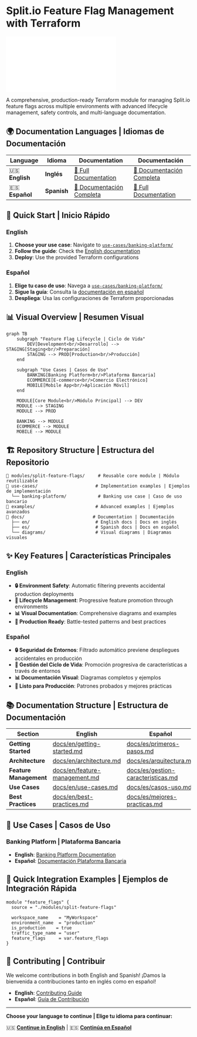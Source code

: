 # Split.io Feature Flag Management with Terraform

![Feature Flags](docs/diagrams/banner.md)

A comprehensive, production-ready Terraform module for managing Split.io feature flags across multiple environments with advanced lifecycle management, safety controls, and multi-language documentation.

## 🌍 Documentation Languages | Idiomas de Documentación

| Language | Idioma | Documentation | Documentación |
|----------|--------|---------------|---------------|
| 🇺🇸 **English** | **Inglés** | [📖 Full Documentation](docs/en/README.md) | [📖 Documentación Completa](docs/en/README.md) |
| 🇪🇸 **Español** | **Spanish** | [📖 Documentación Completa](docs/es/README.md) | [📖 Full Documentation](docs/es/README.md) |

## 🚀 Quick Start | Inicio Rápido

### English
1. **Choose your use case**: Navigate to [`use-cases/banking-platform/`](use-cases/banking-platform/)
2. **Follow the guide**: Check the [English documentation](docs/en/README.md)
3. **Deploy**: Use the provided Terraform configurations

### Español
1. **Elige tu caso de uso**: Navega a [`use-cases/banking-platform/`](use-cases/banking-platform/)
2. **Sigue la guía**: Consulta la [documentación en español](docs/es/README.md)
3. **Despliega**: Usa las configuraciones de Terraform proporcionadas

## 📊 Visual Overview | Resumen Visual

```mermaid
graph TB
    subgraph "Feature Flag Lifecycle | Ciclo de Vida"
        DEV[Development<br/>Desarrollo] --> STAGING[Staging<br/>Preparación]
        STAGING --> PROD[Production<br/>Producción]
    end
    
    subgraph "Use Cases | Casos de Uso"
        BANKING[Banking Platform<br/>Plataforma Bancaria]
        ECOMMERCE[E-commerce<br/>Comercio Electrónico]
        MOBILE[Mobile App<br/>Aplicación Móvil]
    end
    
    MODULE[Core Module<br/>Módulo Principal] --> DEV
    MODULE --> STAGING
    MODULE --> PROD
    
    BANKING --> MODULE
    ECOMMERCE --> MODULE
    MOBILE --> MODULE
```

## 🏗️ Repository Structure | Estructura del Repositorio

```
📁 modules/split-feature-flags/     # Reusable core module | Módulo reutilizable
📁 use-cases/                      # Implementation examples | Ejemplos de implementación
  └── banking-platform/            # Banking use case | Caso de uso bancario
📁 examples/                       # Advanced examples | Ejemplos avanzados
📁 docs/                          # Documentation | Documentación
  ├── en/                         # English docs | Docs en inglés
  ├── es/                         # Spanish docs | Docs en español
  └── diagrams/                   # Visual diagrams | Diagramas visuales
```

## ✨ Key Features | Características Principales

### English
- **🔒 Environment Safety**: Automatic filtering prevents accidental production deployments
- **🚀 Lifecycle Management**: Progressive feature promotion through environments
- **📊 Visual Documentation**: Comprehensive diagrams and examples
- **🔧 Production Ready**: Battle-tested patterns and best practices

### Español
- **🔒 Seguridad de Entornos**: Filtrado automático previene despliegues accidentales en producción
- **🚀 Gestión del Ciclo de Vida**: Promoción progresiva de características a través de entornos
- **📊 Documentación Visual**: Diagramas completos y ejemplos
- **🔧 Listo para Producción**: Patrones probados y mejores prácticas

## 📚 Documentation Structure | Estructura de Documentación

| Section | English | Español |
|---------|---------|---------|
| **Getting Started** | [docs/en/getting-started.md](docs/en/getting-started.md) | [docs/es/primeros-pasos.md](docs/es/primeros-pasos.md) |
| **Architecture** | [docs/en/architecture.md](docs/en/architecture.md) | [docs/es/arquitectura.md](docs/es/arquitectura.md) |
| **Feature Management** | [docs/en/feature-management.md](docs/en/feature-management.md) | [docs/es/gestion-caracteristicas.md](docs/es/gestion-caracteristicas.md) |
| **Use Cases** | [docs/en/use-cases.md](docs/en/use-cases.md) | [docs/es/casos-uso.md](docs/es/casos-uso.md) |
| **Best Practices** | [docs/en/best-practices.md](docs/en/best-practices.md) | [docs/es/mejores-practicas.md](docs/es/mejores-practicas.md) |

## 🎯 Use Cases | Casos de Uso

### Banking Platform | Plataforma Bancaria
- **English**: [Banking Platform Documentation](use-cases/banking-platform/docs/en/README.md)
- **Español**: [Documentación Plataforma Bancaria](use-cases/banking-platform/docs/es/README.md)

## 🔧 Quick Integration Examples | Ejemplos de Integración Rápida

```hcl
module "feature_flags" {
  source = "./modules/split-feature-flags"
  
  workspace_name    = "MyWorkspace"
  environment_name  = "production"
  is_production    = true
  traffic_type_name = "user"
  feature_flags     = var.feature_flags
}
```

## 🤝 Contributing | Contribuir

We welcome contributions in both English and Spanish!
¡Damos la bienvenida a contribuciones tanto en inglés como en español!

- **English**: [Contributing Guide](docs/en/contributing.md)
- **Español**: [Guía de Contribución](docs/es/contribuir.md)

---

**Choose your language to continue | Elige tu idioma para continuar:**

🇺🇸 [**Continue in English**](docs/en/README.md) | 🇪🇸 [**Continúa en Español**](docs/es/README.md)